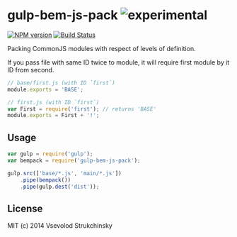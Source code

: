 # gulp-bem-js-pack ![experimental](http://img.shields.io/badge/status-experimental-red.svg?style=flat)

[![NPM version][npm-image]][npm-url] [![Build Status][travis-image]][travis-url]

Packing CommonJS modules with respect of levels of definition.

If you pass file with same ID twice to module, it will require first module by it ID from second.

```js
// base/first.js (with ID `first`)
module.exports = 'BASE';

// first.js (with ID `first`)
var First = require('first'); // returns 'BASE'
module.exports = First + '!';
```

## Usage

```js
var gulp = require('gulp');
var bempack = require('gulp-bem-js-pack');

gulp.src(['base/*.js', 'main/*.js'])
    .pipe(bempack())
    .pipe(gulp.dest('dist'));
```


## License

MIT (c) 2014 Vsevolod Strukchinsky

[npm-url]: https://npmjs.org/package/gulp-bem-js-pack
[npm-image]: http://img.shields.io/npm/v/gulp-bem-js-pack.svg?style=flat

[travis-url]: http://travis-ci.org/floatdrop/gulp-bem-js-pack
[travis-image]: http://img.shields.io/travis/floatdrop/gulp-bem-js-pack.svg?branch=master&style=flat
